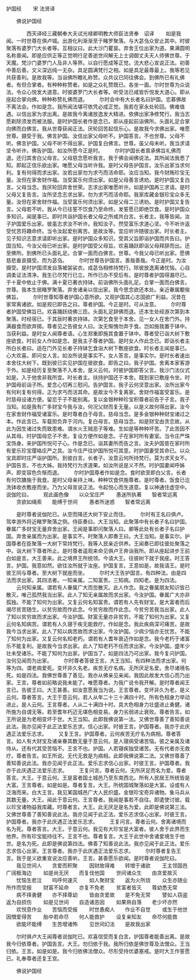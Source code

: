   护国经
　　宋 法贤译




　　佛说护国经

　　　　西天译经三藏朝奉大夫试光禄卿明教大师臣法贤奉　诏译
　　如是我闻。一时世尊在俱卢城。出游化利渐渐至于睹罗聚落。与大苾刍众安止其中。时彼聚落有婆罗门大长者等。互相议曰。此大沙门瞿昙。弃舍王位出家为道。果满圆明名称普闻。即是应供正等正觉明行足善逝世间解无上士调御丈夫天人师佛世尊。于天魔。梵沙门婆罗门人及非人等界。以自行愿成等正觉。流大悲心宣说正法。初善中善后善。文义深远纯一无杂。具足圆满梵行之相。如是具足最尊最上。我等若见共获善利。是故我等。当诣佛所瞻礼称赞。众共议已同往佛会。到佛所已有礼佛者。有但合掌者。有种种称赞者。如是之众礼赞既已。各坐一面。尔时世尊为众说法。令众心悦发大道意。时彼婆罗门大长者等。听受法已咸皆忻悦发大道心。即从座起合掌向佛。种种称赞礼佛而退。
　　尔时会中有大长者名曰护国。恋慕佛故不离法会。作如是念。我所闻法堪可依凭必成正觉。我若在家永处轮回。佛难值遇。以信出家为求出离。是故我今离诸放逸发大精进。依佛出家净修梵行。我当志愿剃除须发而被法服。是时护国长者作是念已。即从座起前诣佛所。头面礼足合掌向佛而白佛言。我从世尊获闻正法。厌轮回苦起信乐心。是故我今求佛出家。唯愿世尊。摄受于我。佛言护国。汝信出家父母听不。护国答言。不也世尊。父母不听。佛言护国。父母不听不得出家。护国复白佛言。世尊。虽父母未听。我当求请坚令听许。佛告护国。如汝所愿今正是时。
　　尔时护国长者禀承佛旨礼佛而退。还归其舍白父母言。父母慈念愿听我言。我于佛会闻佛说法。其所闻法我悉了知。即起正信乐欲出家。唯愿父母当听许我。是时父母告护国言。汝乐出家当求何利。复有何得而求出家。汝若出家勿为求丐而活命耶。汝应当知。我今财贿珍宝无量。汝但在家舍财作福。当受富乐何须出家。如是父母善言诱劝。是时护国又复白言。父母当念。我厌轮回弃舍世荣。志求出家唯愿听许。如是护国再三求请。是时父母又复告言。汝所坚念志求出家。勿为求丐而活命耶。我家库藏金银珍宝众多无量。汝但在家舍财作福。当受富乐何须出家。如是父母二三诱劝。是时护国又复告言。父母若不听。我从今已往誓不饮食乃至命终。发誓愿已即绝饮食。是时护国众多知识。闻是事已。即时共诣护国长者父母之所咸共白言。长者主。我等皆闻。汝子护国爱乐出家。彼虽志求汝不听许。我知汝子。然受富乐求道心坚。今不听许返受忧苦将趣命终。当令汝起爱别离苦。是故汝等。宜应听许随彼出家。时长者主。见子知识志意求请即听出家。是时护国众多知识。受其父旨即诣护国而共告曰。护国当知。今汝父母已听出家。是时护国受父母旨。欢喜踊跃即诣父母拜辞而出。还至佛所。到佛所已头面礼足。合掌一面而白佛言。世尊。今我父母已听出家。愿佛慈悲垂哀摄受。而为苾刍。
　　尔时世尊告护国言。善哉善哉。今正是时。为汝摄受。是时护国须发自落被袈裟衣。成苾刍相修持梵行。除彼放逸离诸忧恼。心自调柔证法清净。我生已尽梵行已立。所作已办不受后有。是时尊者护国得漏尽已。于十夏中依止于佛。满十夏已著衣持钵。前诣佛所头面礼足。合掌一面而白佛言。世尊。我本生居睹罗聚落。弃舍诸亲以信出家。我今思念欲还本处。亲近眷属颙俟佛旨。
　　尔时世尊知尊者护国心意所欲。又观护国其心志固欲广利益。况昔在家常离诸欲。如是观已即告之曰。尊者护国。今正是时。可从汝意。
　　尔时尊者护国受佛旨已。欢喜踊跃绕佛三匝。头面礼足辞佛而退。还本生处经游次第到本聚落。时经宿已。于其辰时著衣持钵。次第乞食至于本舍。见一女人在舍门外。持满器食而欲弃掷。尊者见之告彼女人曰。汝无惭愧勿弃于食。岂如施我置于钵中。当获利益。是时女人闻尊者语。心生郑重即施其食置于钵中。尊者受已诣大树下敷座欲食。时前女人作如是念。是我主子尊者护国。是时女人作此念已。即诣长者主所白长者曰。适在门外见长者子持钵乞食诣大树下敷座欲食。时长者主闻是事已。心大欢喜。即问女人言。如汝所说是事实不。女人答言。是事实尔。是时长者速出本舍往大树下。既到彼已实见护国在彼欲食。即告之曰。我子护国。舍离本家客游于外。如是经历复至聚落不入本舍。是义云何。时彼护国即答父言。我沙门法仪式如是。入于他舍非我所宜。时长者主。扶持护国还于本舍。既到家已敷座令坐。时护国母前诣子所。爱念心切再三慰问。告护国言。我子云何坚意出家。汝所出家今有何利复有何得。正为求丐而活其命。是故汝今不复离家。舍财作福富受富乐。是时慈母设诸方便。留恋于子不能别离。复以金银种种珍宝积尊者前告于子言。我子当知。如是我有广多财宝今我与汝。何况父财而复无量。以是义故何得出家。汝今在家舍财作福受诸富乐。是时尊者白于母言。慈母当念。是多金银种种财宝诸过之本。作此言已。车载担负弃于河内。复白母言。慈母当念。如是财宝由贪恋故。从此为因生诸过失而致患难。谓水火王贼恶子等难。生如是等种种坏苦。了此苦因不从其母。时护国母恋子不舍。复设方便作如是念。子在家时所有妻室。当令庄严珠宝饰身。来护国所悦可子心。作是念已。诣其妻所而告之言。汝夫护国昔在家时所有爱乐珍宝璎珞庄严之具。汝今庄严往护国所悦可其意。时护国妻受其命已。以众宝具即时庄严诣护国所。到彼白言。长者子。汝意云何所持梵行。莫为求天女不。护国告言。不也大姊。我持梵行为求道果。如汝所说是义不然。时护国妻闻呼姊声。即变容色负惭而退。
　　尔时护国尊者作如是念。食时欲至即白父言。长者有何饮膳施于我食。是时父母亲持上味。种种饮食供施尊者。是时尊者。饭食已讫洗钵收衣敷座而坐。乃为父母宣说正法。令起悦心而生道意。复以神通住虚空中。说伽陀曰。
　　观此画色像　　以众宝庄严
　　愚迷所执著　　智者常远离
　　贪欲如绳索　　能缚于世间
　　愚者所迷惑　　智者常远离

　　是时尊者说伽陀已。从空而降还大树下安止而住。
　　尔时有王名曰俱卢。驾幸游外将近睹罗聚落之侧。侍臣奏曰。大王当知。此聚落中有长者子名曰护国。眷属广多财宝无量弃舍出家。王闻是事即问聚落人曰。卿等此处有长者子名曰护国。弃舍亲属而为出家。是事实不。时聚落人即奏王曰。大王当知。是事实尔。护国尊者在臣聚落一大树下常持梵行。我等人民亲近供养。王闻奏已即往彼处聚落之中。诣大树下尊者所止。是时尊者遥观来命见俱卢王奔诣我所。即从座起进步王前白如是言。大王善来。此之境界王所统领。今请大王。往彼树下就于我座。时王答言。护国。我意如然。欲往汝所就于汝座。护国复言。王意如是。故我请王。是时彼王同与尊者。至大树下就座而坐。
　　尔时大王告护国言。有四种法。由是四法而求出家。其四法者。一知亲属。二知富贵。三知病。四知老。是为四法。
　　云何知亲属。谓若有人眷属广大而忽散灭。此人作念。我之眷属朋友知识皆已散灭。唯己孤然我当出家。此人了知无亲属故而求出家。今汝护国。眷属广大亦非孤独。不能了知何为出家。又复云何名知富贵。谓若有人先有财宝。是大富者而后竭尽贫苦随生。以贫穷故而作此念。今贫穷故而作此念。今贫穷苦我当出家。此人了知以贫穷故而求出家。今汝护国。财富无量亦非贫穷。不能了知何为出家。又复云何名知病苦。谓若有人久寝于疾无能救疗。作如是念。我此疾病深可痛苦。是故我今当求出家。此人了知以病苦故而求出家。今汝护国。少病少恼亦无忧苦。不能了知何为出家。又复云何名知老朽。谓若有人耆年衰迈作如是念。我今老朽于诸富乐不能复利。是故我今当求出家。此人了知老朽不任而求出家。今汝护国。盛年少壮未受诸乐。不能了知何为出家。护国当了。如是四法乃可出家。我今复问护国。汝何见闻而为出家。
　　尔时尊者答彼王言。大王当知。有四种法而求出家。何等为四。谓老病爱死。变坏非久名老。疾苦无疗名病。无所厌足名爱。舍尽诸境名死。如是四法。我佛世尊善了善见。我亦从佛亲见亲闻。我因此故发大信心而乃出家。王言。尊者如前略说我未能了。唯愿尊者。为我广说令我开解。是时尊者闻王言已。告彼王曰。大王甚善。如汝意愿我当为说。王言尊者。变坏非久为老。是义云何。尊者答言。大王于意云何。若人从年二十三十满四十时。所有色相身力举动进止。是人云何。王言尊者。人从二十满四十时。具大色相身力壮盛进止勇健。诸所施为自谓无等。若至耆年朽迈无堪色相变易。身力劣弱进止衰败。尊者告言。如王所说是为老相变坏于世。大王当知。此即我佛说第一法。又佛世尊善了善知善说此法。我亦见闻于此正法爱乐志求。信心出家。时彼王言。护国尊者。我亦于此庆遇正法爱乐志求。
　　又复王言。护国尊者。云何疾苦无疗名为病相。尊者答言。如人有大财宝及诸亲眷其数无量于意云何。是人寝病受诸苦恼。彼之亲属及诸侍从。还有代其受苦恼不。王言不也。护国。人若寝疾独受诸苦。无有代者亦无救疗。尊者告言。如王所说。无代无救是为病相。此即我佛说第二法。又佛世尊善了善知善说此法。我亦见闻于此正法。爱乐志求信心出家。时彼王言。护国尊者。我亦于此庆遇正法爱乐志求。
　　王复问言。尊者云何。无所厌足而名为爱。尊者答言。大王。于意云何。王是富者国土城邑乃至东南西北。所有人民居王所统皆是大富。王言尊者。如是如是。尊者复言。大王。所统国城聚落如是大富。设或有人泛海而来。白大王言。我见某国城邑广大人民炽盛。金银珍宝奇异诸物。象马兵从其数无量。大王。闻此于意云何。王言尊者。我闻是事若不自往。即遣使讨彼。载以珍宝诸物益我库藏。时尊者言。大王。此无厌足是名为爱。此即是佛说第三法。又佛世尊善了善知善说此法。我亦见闻于此正法。爱乐志求信心出家。时彼王言。护国尊者。我亦于此庆遇正法爱乐志求。
　　王复问言。尊者云何。舍离诸境而名为死。尊者答言。大王。于意云何。我见有大珍宝是大富者。彼人舍于此界而生他界。所有珍宝能持往不。王言不也。尊者复言。大王于此世中舍诸爱境生于他世。是名为死。此即是佛说第四法。佛善了知善说此法。我亦见闻于此正法。爱乐志求信心出家。王言尊者。我亦于此庆遇正法爱乐志求。
　　尔时尊者复告王言。我于是义欲重宣说汝应善听。王言。甚善愿乐欲闻。是时尊者说伽陀曰。
　　我见世间人　　贪爱而积聚
　　因财故得难　　转增于诸欲
　　王主领国邑　　广阔极海边
　　如是尚无厌　　而复伐他国
　　世间诸众生　　由贪爱故灭
　　忧恼生悲泣　　呜呼何速灭
　　如人聚财宝　　返为火所烧
　　众生亦随业　　所作而受报
　　财富不延命　　亦复不免老
　　贫富者皆灭　　尊幼悉无常
　　病不择勇健　　亦不择尊幼
　　皆由贪爱故　　是不免无常
　　譬如人窃盗　　返为自损伤
　　如是见世间　　自造诸恶因
　　如果熟自落　　老少坏亦然
　　欢悦意作业　　苦恼而受报
　　时世愚痴人　　作业不自觉
　　或生于他世　　因憎爱得苦
　　胎中若命尽　　何人能救护
　　设复亲知友　　命尽何能救
　　欲能坏能缚　　生苦增诸怖
　　见世间幻法　　是故我出家

　　尔时俱卢大王闻尊者说伽陀已。欢喜信受而复白言。护国尊者能善出离。是故我今归依尊者。护国告言。大王。勿归依于我。我所归依是佛世尊及法僧众。王当归依。王言。如是如是。我今归依佛法僧众。尽形受持优婆塞戒。是时大王作誓愿已。礼奉尊者还复王宫。

　　佛说护国经


